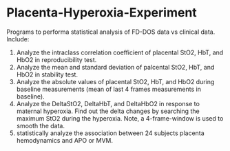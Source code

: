 # Placenta-Hyperoxia-Experiment
Programs to performa statistical analysis of FD-DOS data vs clinical data. 
Include: 
1) Analyze the intraclass correlation coefficient of placental StO2, HbT, and HbO2 in reproducibility test.
2) Analyze the mean and standard deviation of palcental StO2, HbT, and HbO2 in stability test.
3) Analyze the absolute values of placental StO2, HbT, and HbO2 during baseline measurements (mean of last 4 frames measurements in baseline).
4) Analyze the DeltaStO2, DeltaHbT, and DeltaHbO2 in response to maternal hyperoxia. Find out the delta changes by searching the maximum StO2 during the hyperoxia. Note, a 4-frame-window is used to smooth the data. 
5) statistically analyze the association between 24 subjects placenta hemodynamics and APO or MVM.
